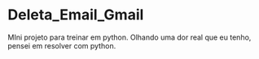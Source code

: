 # Deleta_Email_Gmail
MIni projeto para treinar em python. Olhando uma dor real que eu tenho, pensei em resolver com python.

